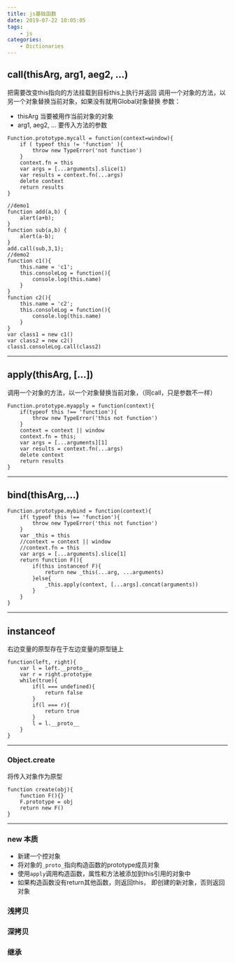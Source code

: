 ```yaml
---
title: js基础函数
date: 2019-07-22 10:05:05
tags:
    - js
categories: 
    - Dictionaries    
---
```

## call(thisArg, arg1, aeg2, ...)
把需要改变this指向的方法挂载到目标this上执行并返回
调用一个对象的方法，以另一个对象替换当前对象，如果没有就用Global对象替换
参数：
 - thisArg 当要被用作当前对象的对象
 - arg1, aeg2, ... 要传入方法的参数
```
Function.prototype.mycall = function(context=window){
    if ( typeof this != 'function' ){
        throw new TypeError('not function') 
    }
    context.fn = this
    var args = [...arguments].slice(1)
    var results = context.fn(...args)
    delete context
    return results 
}
```
```
//demo1
function add(a,b) { 
    alert(a+b); 
} 
function sub(a,b) { 
    alert(a-b); 
} 
add.call(sub,3,1);
//demo2
function c1(){
    this.name = 'c1';
    this.consoleLog = function(){
        console.log(this.name)
    }
}
function c2(){
    this.name = 'c2';
    this.consoleLog = function(){
        console.log(this.name)
    }
}
var class1 = new c1()
var class2 = new c2()
class1.consoleLog.call(class2)
```
---
## apply(thisArg, [...])
调用一个对象的方法，以一个对象替换当前对象，（同call，只是参数不一样）
```
Function.prototype.myapply = function(context){
    if(typeof this !== 'function'){
        throw new TypeError('this not function')
    }
    context = context || window
    context.fn = this;
    var args = [...arguments][1]
    var results = context.fn(...args)
    delete context
    return results
}
```
---
## bind(thisArg,...)
```
Function.prototype.mybind = function(context){
    if( typeof this !== 'function'){
        throw new TypeError('this not function')
    }
    var _this = this
    //context = context || window
    //context.fn = this
    var args = [...arguments].slice[1]
    return function F(){
        if(this instanceof F){
            return new _this(...arg, ...arguments)
        }else{
            _this.apply(context, [...args].concat(arguments))
        }
    }
}
```
---
## instanceof
右边变量的原型存在于左边变量的原型链上
```
function(left, right){
    var l = left.__proto__
    var r = right.prototype
    while(true){
        if(l === undefined){
            return false
        }
        if(l === r){
            return true
        }
        l = l.__proto__
    }
}
```
---
### Object.create
将传入对象作为原型
```
function create(obj){
    function F(){}
    F.prototype = obj
    return new F()
}
```
---
### new 本质
- 新建一个控对象
- 将对象的```_proto_```指向构造函数的prototype成员对象
- 使用```apply```调用构造函数，属性和方法被添加到this引用的对象中
- 如果构造函数没有return其他函数，则返回this， 即创建的新对象，否则返回对象

### 浅拷贝

### 深拷贝

### 继承
